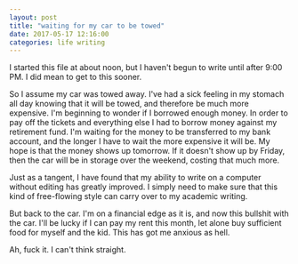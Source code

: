```yaml
---
layout: post
title: "waiting for my car to be towed"
date: 2017-05-17 12:16:00
categories: life writing
---
```

I started this file at about noon, but I haven't begun to write until after 9:00 PM. I did mean to get to this sooner.

So I assume my car was towed away. I've had a sick feeling in my stomach all day knowing that it will be towed, and therefore be much more expensive. I'm beginning to wonder if I borrowed enough money. In order to pay off the tickets and everything else I had to borrow money against my retirement fund. I'm waiting for the money to be transferred to my bank account, and the longer I have to wait the more expensive it will be. My hope is that the money shows up tomorrow. If it doesn't show up by Friday, then the car will be in storage over the weekend, costing that much more.

Just as a tangent, I have found that my ability to write on a computer without editing has greatly improved. I simply need to make sure that this kind of free-flowing style can carry over to my academic writing.

But back to the car. I'm on a financial edge as it is, and now this bullshit with the car. I'll be lucky if I can pay my rent this month, let alone buy sufficient food for myself and the kid. This has got me anxious as hell.

Ah, fuck it. I can't think straight.
